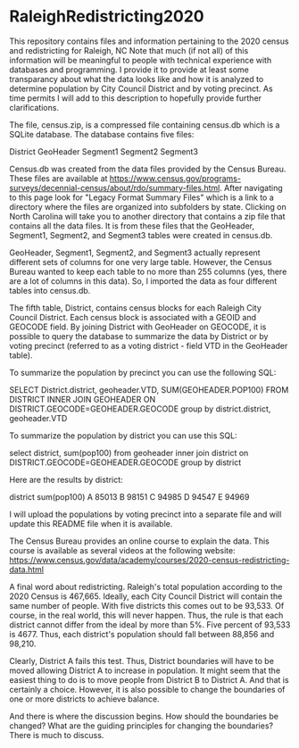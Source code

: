 # RaleighRedistricting2020
This repository contains files and information pertaining to the 2020 census and redistricting for Raleigh, NC
Note that much (if not all) of this information will be meaningful to people with technical experience with databases and programming. I provide it to provide at least some transparancy about what the data looks like and how it is analyzed to determine population by City Council District and by voting precinct. As time permits I will add to this description to hopefully provide further clarifications.

The file, census.zip, is a compressed file containing census.db which is a SQLite database. The database contains five files:

District
GeoHeader
Segment1
Segment2
Segment3

Census.db was created from the data files provided by the Census Bureau. These files are available at https://www.census.gov/programs-surveys/decennial-census/about/rdo/summary-files.html. After navigating to this page look for "Legacy Format Summary Files" which is a link to a directory where the files are organized into subfolders by state. Clicking on North Carolina will take you to another directory that contains a zip file that contains all the data files. It is from these files that the GeoHeader, Segment1, Segment2, and Segment3 tables were created in census.db.

GeoHeader, Segment1, Segment2, and Segment3 actually represent different sets of columns for one very large table. However, the Census Bureau wanted to keep each table to no more than 255 columns (yes, there are a lot of columns in this data). So, I imported the data as four different tables into census.db.

The fifth table, District, contains census blocks for each Raleigh City Council District. Each census block is associated with a GEOID and GEOCODE field. By joining District with GeoHeader on GEOCODE, it is possible to query the database to summarize the data by District or by voting precinct (referred to as a voting district - field VTD in the GeoHeader table).

To summarize the population by precinct you can use the following SQL:

SELECT District.district, geoheader.VTD, SUM(GEOHEADER.POP100) FROM DISTRICT INNER JOIN GEOHEADER ON DISTRICT.GEOCODE=GEOHEADER.GEOCODE group by district.district, geoheader.VTD

To summarize the population by district you can use this SQL:

select district, sum(pop100) from geoheader inner join district on DISTRICT.GEOCODE=GEOHEADER.GEOCODE group by district

Here are the results by district:

district	sum(pop100)
A	85013
B	98151
C	94985
D	94547
E	94969

I will upload the populations by voting precinct into a separate file and will update this README file when it is available.

The Census Bureau provides an online course to explain the data. This course is available as several videos at the following website:
https://www.census.gov/data/academy/courses/2020-census-redistricting-data.html

A final word about redistricting. Raleigh's total population according to the 2020 Census is 467,665. Ideally, each City Council District will contain the same number of people. With five districts this comes out to be 93,533. Of course, in the real world, this will never happen. Thus, the rule is that each district cannot differ from the ideal by more than 5%. Five percent of 93,533 is 4677. Thus, each district's population should fall between 88,856 and 98,210.

Clearly, District A fails this test. Thus, District boundaries will have to be moved allowing District A to increase in population. It might seem that the easiest thing to do is to move people from District B to District A. And that is certainly a choice. However, it is also possible to change the boundaries of one or more districts to achieve balance.

And there is where the discussion begins. How should the boundaries be changed? What are the guiding principles for changing the boundaries? There is much to discuss.

